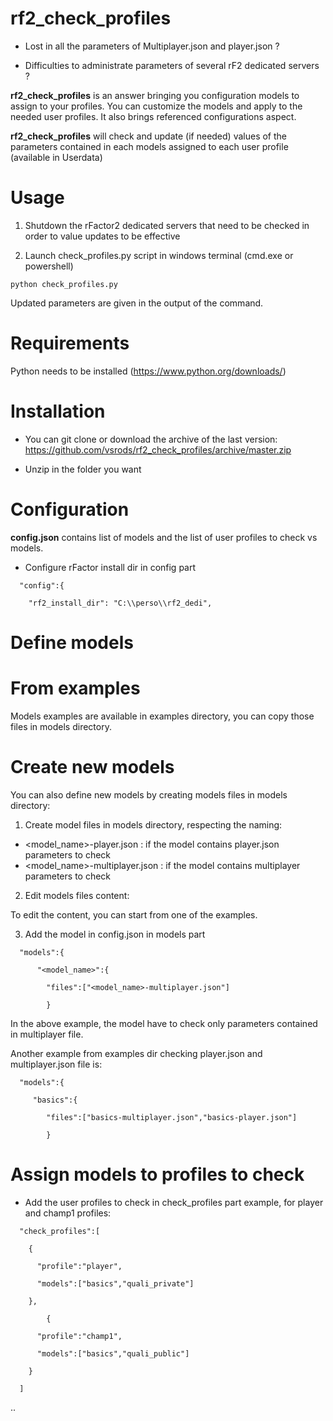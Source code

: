 # rf2_check_profiles

* Lost in all the parameters of Multiplayer.json and player.json ? 

* Difficulties to administrate parameters of several rF2 dedicated servers ?

**rf2_check_profiles** is an answer bringing you configuration models to assign to your profiles. You can customize the models and apply to the needed user profiles. It also brings referenced configurations aspect.

**rf2_check_profiles** will check and update (if needed) values of the parameters contained in each models assigned to each user profile (available in Userdata)

# Usage

1. Shutdown the rFactor2 dedicated servers that need to be checked in order to value updates to be effective

2. Launch check_profiles.py script in windows terminal (cmd.exe or powershell)

```
python check_profiles.py
```

Updated parameters are given in the output of the command.

# Requirements

Python needs to be installed (https://www.python.org/downloads/)

# Installation

* You can git clone or download the archive of the last version: https://github.com/vsrods/rf2_check_profiles/archive/master.zip

* Unzip in the folder you want

# Configuration
**config.json** contains list of models and the list of user profiles to check vs models.

* Configure rFactor install dir in config part

```
  "config":{
  
    "rf2_install_dir": "C:\\perso\\rf2_dedi",
 ```   
 

# Define models

  # From examples

Models examples are available in examples directory, you can copy those files in models directory.

  # Create new models

You can also define new models by creating models files in models directory:

1. Create model files in models directory, respecting the naming:
  - <model_name>-player.json : if the model contains player.json parameters to check
  - <model_name>-multiplayer.json : if the model contains multiplayer parameters to check

2. Edit models files content:

To edit the content, you can start from one of the examples.

3. Add the model in config.json in models part

```
  "models":{
  
      "<model_name>":{
      
        "files":["<model_name>-multiplayer.json"]
        
        }
 ```       

In the above example, the model have to check only parameters contained in multiplayer file.

Another example from examples dir checking player.json and multiplayer.json file is:

```
  "models":{
  
     "basics":{
     
        "files":["basics-multiplayer.json","basics-player.json"]
        
        }
```

# Assign models to profiles to check

* Add the user profiles to check in check_profiles part
example, for player and champ1 profiles:

```
  "check_profiles":[
  
    {
    
      "profile":"player",
      
      "models":["basics","quali_private"]
      
    },
    
        {
        
      "profile":"champ1",
      
      "models":["basics","quali_public"]
      
    }
    
  ]
```
..
